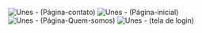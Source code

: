 ![Unes - (Página-contato)](https://user-images.githubusercontent.com/88001598/158839990-68d6d013-ee23-48b0-ab1f-9ea0a0aebec0.jpg)
![Unes - (Página-inicial)](https://user-images.githubusercontent.com/88001598/158839996-165b11c3-1ee8-4360-9cce-474d3d4b06c6.jpg)
![Unes - (Página-Quem-somos)](https://user-images.githubusercontent.com/88001598/158840000-e25549fe-7d0d-4b6a-9e50-2d8b7e7214a9.jpg)
![Unes - (tela de login)](https://user-images.githubusercontent.com/88001598/158840001-c24769c9-d81a-4cc6-acf8-87e0e538a900.jpg)
